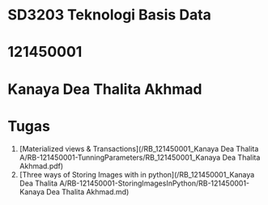 # SD3203 Teknologi Basis Data
# 121450001
# Kanaya Dea Thalita Akhmad

# Tugas
1. [Materialized views & Transactions](/RB_121450001_Kanaya Dea Thalita A/RB-121450001-TunningParameters/RB_121450001_Kanaya Dea Thalita Akhmad.pdf)
2. [Three ways of Storing Images with in python](/RB_121450001_Kanaya Dea Thalita A/RB-121450001-StoringImagesInPython/RB-121450001-Kanaya Dea Thalita Akhmad.md)
